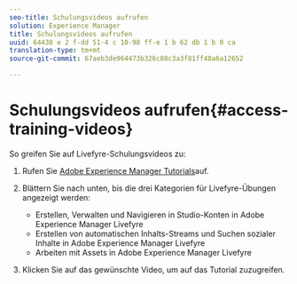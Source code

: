 ```yaml
---
seo-title: Schulungsvideos aufrufen
solution: Experience Manager
title: Schulungsvideos aufrufen
uuid: 64438 e 2 f-dd 51-4 c 10-98 ff-e 1 b 62 db 1 b 0 ca
translation-type: tm+mt
source-git-commit: 67aeb3de964473b326c88c3a3f81ff48a6a12652

---
```



# Schulungsvideos aufrufen{#access-training-videos}

So greifen Sie auf Livefyre-Schulungsvideos zu:

1. Rufen Sie [Adobe Experience Manager Tutorials](https://helpx.adobe.com/experience-manager/tutorials.html)auf.
1. Blättern Sie nach unten, bis die drei Kategorien für Livefyre-Übungen angezeigt werden:

   * Erstellen, Verwalten und Navigieren in Studio-Konten in Adobe Experience Manager Livefyre
   * Erstellen von automatischen Inhalts-Streams und Suchen sozialer Inhalte in Adobe Experience Manager Livefyre
   * Arbeiten mit Assets in Adobe Experience Manager Livefyre

1. Klicken Sie auf das gewünschte Video, um auf das Tutorial zuzugreifen.

